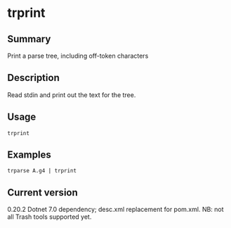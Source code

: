 # trprint

## Summary

Print a parse tree, including off-token characters

## Description

Read stdin and print out the text for the tree.

## Usage

    trprint

## Examples

    trparse A.g4 | trprint

## Current version

0.20.2 Dotnet 7.0 dependency; desc.xml replacement for pom.xml. NB: not all Trash tools supported yet.
